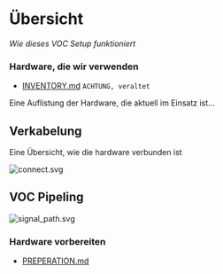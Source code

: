  Übersicht
================
*Wie dieses VOC Setup funktioniert*


### Hardware, die wir verwenden
 + [INVENTORY.md](https://github.com/chaos-bodensee/voc-setup/blob/master/overview/INVENTORY.md) ``ACHTUNG, veraltet``

Eine Auflistung der Hardware, die aktuell im Einsatz ist...


 Verkabelung
---------------------------------
Eine Übersicht, wie die hardware verbunden ist

![connect.svg](https://github.com/chaos-bodensee/voc-setup/blob/master/overview/connect.svg "Toolbox VOC")


 VOC Pipeling
-----------------------------------------

![signal_path.svg](https://github.com/chaos-bodensee/voc-setup/blob/master/overview/signal_path.svg "VOC Setup - Signalpfad")


### Hardware vorbereiten
 + [PREPERATION.md](https://github.com/ToolboxBodensee/toolbox-voc_ansible/blob/master/overview/PREPERATION.md)
 
